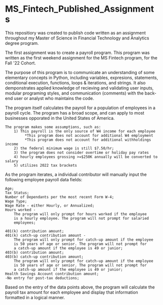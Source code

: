# MS_Fintech_Published_Assignments
This repositiory was created to publish code written as an assignment 
throughout my Master of Science in Financial Technology and Analytics degree program.

The first assignment was to create a payroll program. 
   This program was written as the first weekend assignment for the MS
   Fintech program, for the Fall '22 Cohort. 

   The purpose of this program is to communicate an understanding of some
   elementary concepts in Python, including variables, expresions, 
   statements, conditional execution, functions, loops & iterations, and 
   strings. It also demponstrates applied knowledge of recieving and 
   validating user inputs, modular programing styles, and communication 
   (comments) with the back-end user or analyst who maintains the code. 

   The program itself calculates the payroll for a population of
   employees in a payroll cycle. The program has a broad scope, and can
   apply to most businesses opporated in the United States of America.
  
   	The program makes some assumptions, such as: 
   	    1) This payroll is the only source of W4 income for each employee
             *This program does not account for additional W4 employment
   	         *This program does not account for additional withholdings income 
        2) the federal minimum wage is still $7.50/hr;
        3) the program does not consider overtime or holiday pay rates
        4) hourly employees grossing >=$250K annually will be converted to salary
        5) utilizes 2022 tax brackets   
  
   As the program iterates, a individual contributor will manually input 
   the following employee payroll data fields:

   	Age; 
   	Tax Status;
    Number of Dependants per the most recent Form W-4;
   	Wage Type; 
    Wage Rate - either Hourly, or Annualized;
    Hours worked -
   		The program will only prompt for hours worked if the employee 
  		is a hourly employee. The program will not prompt for salaried
  		employees;

   	401(k) contribution amount;
    401(k) catch-up contribution amount -
		The program will only prompt for catch-up amount if the employee 
		is 50 years of age or senior. The program will not prompt for 
		a catch-up amount if the employee is 49 or junior;
    403(b) contribution amount;
   	403(b) catch-up contribution amount;
		The program will only prompt for catch-up amount if the employee 
		is 50 years of age or senior. The program will not prompt for 
		a catch-up amount if the employee is 49 or junior;
    Health Savings Account contribution amount;
   	-No entry for post-tax deductions;
  
   Based on the entry of the data points above, the program will calculate
   the payroll tax amount for each employee and display that information 
   formatted in a logical manner. 
